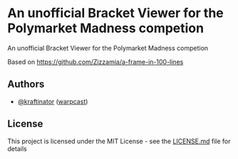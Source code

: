 # An unofficial Bracket Viewer for the Polymarket Madness competion

An unofficial Bracket Viewer for the Polymarket Madness competion

Based on https://github.com/Zizzamia/a-frame-in-100-lines

## Authors

- [@kraftinator](https://github.com/kraftinator) ([warpcast](https://warpcast.com/kraft))

## License

This project is licensed under the MIT License - see the [LICENSE.md](LICENSE.md) file for details
